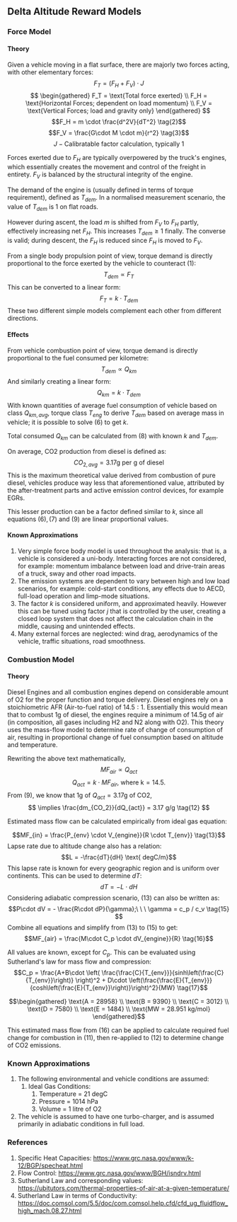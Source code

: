 ## Delta Altitude Reward Models

### Force Model

#### Theory

Given a vehicle moving in a flat surface, there are majorly two forces acting, with other elementary forces:
$$
F_T = (F_H + F_V) \cdot J \tag{1}
$$
$$ \begin{gathered} 
	F_T = \text{Total force exerted} \\
	F_H = \text{Horizontal Forces; dependent on load momentum} \\
	F_V = \text{Vertical Forces; load and gravity only}
\end{gathered} $$
$$F_H = m \cdot \frac{d^2V}{dT^2} \tag{2}$$
$$F_V = \frac{G\cdot M \cdot m}{r^2} \tag{3}$$
$$ J - \text{Calibratable factor calculation, typically 1} \tag{4}$$

Forces exerted due to $F_H$ are typically overpowered by the truck's engines, which essentially creates the movement and control of the freight in entirety. $F_V$ is balanced by the structural integrity of the engine.

The demand of the engine is (usually defined in terms of torque requirement), defined as $T_{dem}$. In a normalised measurement scenario, the value of $T_{dem}$ is 1 on flat roads.

However during ascent, the load $m$ is shifted from $F_V$ to $F_H$ partly, effectively increasing net $F_H$. This increases $T_{dem} \geq 1$ finally. The converse is valid; during descent, the $F_H$ is reduced since $F_H$ is moved to $F_V$.

From a single body propulsion point of view, torque demand is directly proportional to the force exerted by the vehicle to counteract $(1)$:
$$T_{dem} \propto F_T \tag{5}$$
This can be converted to a linear form: 
$$F_T = k\cdot T_{dem} \tag{6}$$
These two different simple models complement each other from different directions.

#### Effects

From vehicle combustion point of view, torque demand is directly proportional to the fuel consumed per kilometre:
$$ T_{dem} \propto Q_{km} \tag{7}$$
And similarly creating a linear form:
$$Q_{km} = k \cdot T_{dem} \tag{8}$$
With known quantities of average fuel consumption of vehicle based on class $Q_{km,avg}$, torque class $T_{eng}$ to derive $T_{dem}$ based on average mass in vehicle; it is possible to solve $(6)$ to get $k$.

Total consumed $Q_{km}$ can be calculated from $(8)$ with known $k$ and $T_{dem}$. 

On average, CO2 production from diesel is defined as:
$$CO_{2,avg} = 3.17 \text{g per g of diesel}\tag{9}$$
This is the maximum theoretical value derived from combustion of pure diesel, vehicles produce way less that aforementioned value, attributed by the after-treatment parts and active emission control devices, for example EGRs.

This lesser production can be a factor defined similar to $k$, since all equations $(6), (7) \text{ and } (9)$ are linear proportional values.
#### Known Approximations

1. Very simple force body model is used throughout the analysis: that is, a vehicle is considered a uni-body. Interacting forces are not considered, for example: momentum imbalance between load and drive-train areas of a truck, sway and other road impacts.
2. The emission systems are dependent to vary between high and low load scenarios, for example: cold-start conditions, any effects due to AECD, full-load operation and limp-mode situations.
3. The factor $k$ is considered uniform, and approximated heavily. However this can be tuned using factor $j$ that is controlled by the user, creating a closed loop system that does not affect the calculation chain in the middle, causing and unintended effects.
4. Many external forces are neglected: wind drag, aerodynamics of the vehicle, traffic situations, road smoothness.

### Combustion Model
#### Theory

Diesel Engines and all combustion engines depend on considerable amount of O2 for the proper function and torque delivery. Diesel engines rely on a stoichiometric AFR (Air-to-fuel ratio) of $14.5:1$. Essentially this would mean that to combust 1g of diesel, the engines require a minimum of 14.5g of air (in composition, all gases including H2 and N2 along with O2). This theory uses the mass-flow model to determine rate of change of consumption of air, resulting in proportional change of fuel consumption based on altitude and temperature.

Rewriting the above text mathematically,
$$MF_{air} \propto Q_{act} \tag{10}$$
$$Q_{act} = k \cdot MF_{air} \text{, where k}=14.5. \tag{11}$$
From $(9)$, we know that $\text{1g of } Q_{act} = 3.17 \text{g of CO2}$,
$$ \implies \frac{dm_{CO_2}}{dQ_{act}} = 3.17 g/g \tag{12} $$

Estimated mass flow can be calculated empirically from ideal gas equation:

$$MF_{in} = \frac{P_{env} \cdot V_{engine}}{R \cdot T_{env}} \tag{13}$$
Lapse rate due to altitude change also has a relation:
$$L = -\frac{dT}{dH} \text{ degC/m}$$
This lapse rate is known for every geographic region and is uniform over continents. This can be used to determine $dT$:
$$dT = -L \cdot dH \tag{14}$$
Considering adiabatic compression scenario, $(13)$ can also be written as:
$$P\cdot dV = - \frac{R\cdot dP}{\gamma};\ \ \ \gamma = c_p / c_v \tag{15} $$
Combine all equations and simplify from $(13)$ to $(15)$ to get:
$$MF_{air} = \frac{M\cdot C_p \cdot dV_{engine}}{R} \tag{16}$$

All values are known, except for $C_p$. This can be evaluated using Sutherland's law for mass flow and compression:
$$C_p = \frac{A+B\cdot \left( \frac{\frac{C}{T_{env}}}{sinh\left(\frac{C}{T_{env}}\right)} \right)^2 + D\cdot \left(\frac{\frac{E}{T_{env}}}{cosh\left(\frac{E}{T_{env}}\right)}\right)^2}{MW} \tag{17}$$

$$\begin{gathered}
\text{A = 28958} \\
\text{B = 9390} \\
\text{C = 3012} \\
\text{D = 7580} \\
\text{E = 1484} \\
\text{MW = 28.951 kg/mol}
\end{gathered}$$

This estimated mass flow from $(16)$ can be applied to calculate required fuel change for combustion in $(11)$, then re-applied to $(12)$ to determine change of CO2 emissions.

### Known Approximations

1. The following environmental and vehicle conditions are assumed:
	1. Ideal Gas Conditions:
		1. Temperature = 21 degC
		2. Pressure = 1014 hPa
		3. Volume = 1 litre of O2
2. The vehicle is assumed to have one turbo-charger, and is assumed primarily in adiabatic conditions in full load.
### References

1. Specific Heat Capacities: https://www.grc.nasa.gov/www/k-12/BGP/specheat.html
2. Flow Control: https://www.grc.nasa.gov/www/BGH/isndrv.html
3. Sutherland Law and corresponding values: https://ubitutors.com/thermal-properties-of-air-at-a-given-temperature/
4. Sutherland Law in terms of Conductivity: https://doc.comsol.com/5.5/doc/com.comsol.help.cfd/cfd_ug_fluidflow_high_mach.08.27.html